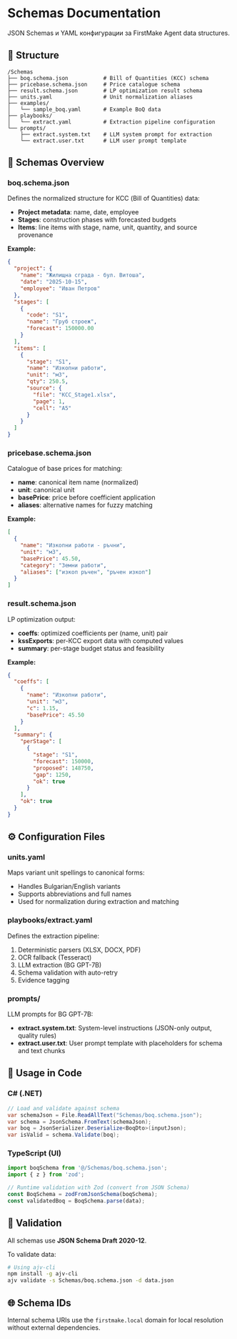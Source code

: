 # Schemas Documentation

JSON Schemas и YAML конфигурации за FirstMake Agent data structures.

## 📁 Structure

```
/Schemas
├── boq.schema.json           # Bill of Quantities (КСС) schema
├── pricebase.schema.json     # Price catalogue schema
├── result.schema.json        # LP optimization result schema
├── units.yaml                # Unit normalization aliases
├── examples/
│   └── sample_boq.yaml       # Example BoQ data
├── playbooks/
│   └── extract.yaml          # Extraction pipeline configuration
└── prompts/
    ├── extract.system.txt    # LLM system prompt for extraction
    └── extract.user.txt      # LLM user prompt template
```

## 🎯 Schemas Overview

### boq.schema.json
Defines the normalized structure for КСС (Bill of Quantities) data:
- **Project metadata**: name, date, employee
- **Stages**: construction phases with forecasted budgets
- **Items**: line items with stage, name, unit, quantity, and source provenance

**Example:**
```json
{
  "project": {
    "name": "Жилищна сграда - бул. Витоша",
    "date": "2025-10-15",
    "employee": "Иван Петров"
  },
  "stages": [
    {
      "code": "S1",
      "name": "Груб строеж",
      "forecast": 150000.00
    }
  ],
  "items": [
    {
      "stage": "S1",
      "name": "Изкопни работи",
      "unit": "м3",
      "qty": 250.5,
      "source": {
        "file": "КСС_Stage1.xlsx",
        "page": 1,
        "cell": "A5"
      }
    }
  ]
}
```

### pricebase.schema.json
Catalogue of base prices for matching:
- **name**: canonical item name (normalized)
- **unit**: canonical unit
- **basePrice**: price before coefficient application
- **aliases**: alternative names for fuzzy matching

**Example:**
```json
[
  {
    "name": "Изкопни работи - ръчни",
    "unit": "м3",
    "basePrice": 45.50,
    "category": "Земни работи",
    "aliases": ["изкоп ръчен", "ръчен изкоп"]
  }
]
```

### result.schema.json
LP optimization output:
- **coeffs**: optimized coefficients per (name, unit) pair
- **kssExports**: per-КСС export data with computed values
- **summary**: per-stage budget status and feasibility

**Example:**
```json
{
  "coeffs": [
    {
      "name": "Изкопни работи",
      "unit": "м3",
      "c": 1.15,
      "basePrice": 45.50
    }
  ],
  "summary": {
    "perStage": [
      {
        "stage": "S1",
        "forecast": 150000,
        "proposed": 148750,
        "gap": 1250,
        "ok": true
      }
    ],
    "ok": true
  }
}
```

## ⚙️ Configuration Files

### units.yaml
Maps variant unit spellings to canonical forms:
- Handles Bulgarian/English variants
- Supports abbreviations and full names
- Used for normalization during extraction and matching

### playbooks/extract.yaml
Defines the extraction pipeline:
1. Deterministic parsers (XLSX, DOCX, PDF)
2. OCR fallback (Tesseract)
3. LLM extraction (BG GPT-7B)
4. Schema validation with auto-retry
5. Evidence tagging

### prompts/
LLM prompts for BG GPT-7B:
- **extract.system.txt**: System-level instructions (JSON-only output, quality rules)
- **extract.user.txt**: User prompt template with placeholders for schema and text chunks

## 🔄 Usage in Code

### C# (.NET)
```csharp
// Load and validate against schema
var schemaJson = File.ReadAllText("Schemas/boq.schema.json");
var schema = JsonSchema.FromText(schemaJson);
var boq = JsonSerializer.Deserialize<BoqDto>(inputJson);
var isValid = schema.Validate(boq);
```

### TypeScript (UI)
```typescript
import boqSchema from '@/Schemas/boq.schema.json';
import { z } from 'zod';

// Runtime validation with Zod (convert from JSON Schema)
const BoqSchema = zodFromJsonSchema(boqSchema);
const validatedBoq = BoqSchema.parse(data);
```

## 📝 Validation

All schemas use **JSON Schema Draft 2020-12**.

To validate data:
```bash
# Using ajv-cli
npm install -g ajv-cli
ajv validate -s Schemas/boq.schema.json -d data.json
```

## 🌐 Schema IDs

Internal schema URIs use the `firstmake.local` domain for local resolution without external dependencies.

